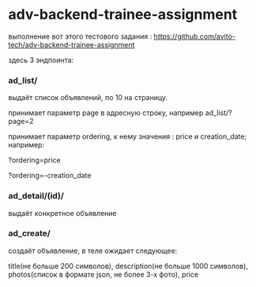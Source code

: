 # adv-backend-trainee-assignment
выполнение вот этого тестового задания : https://github.com/avito-tech/adv-backend-trainee-assignment

здесь 3 эндпоинта:

### ad_list/

выдаёт список объявлений, по 10 на страницу.

принимает параметр page в адресную строку, например ad_list/?page=2

принимает параметр ordering, к нему значения : price и creation_date; например:

?ordering=price

?ordering=-creation_date



### ad_detail/(id)/ 
выдаёт конкретное объявление

### ad_create/
создаёт объявление, в теле ожидает следующее:

title(не больше 200 символов), description(не больше 1000 символов), photos(список в формате json, не более 3-х фото), price

